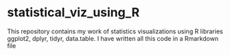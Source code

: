 # statistical_viz_using_R
This repository contains my work of statistics visualizations using R libraries ggplot2, dplyr, tidyr, data.table. I have written all this code in a Rmarkdown file

